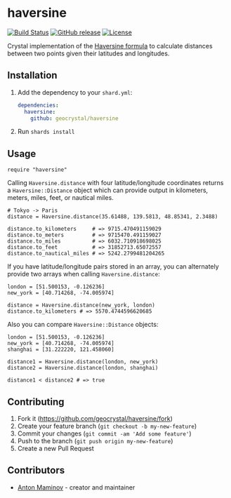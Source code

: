 # haversine

[![Build Status](https://travis-ci.org/geocrystal/haversine.svg?branch=master)](https://travis-ci.org/geocrystal/haversine)
[![GitHub release](https://img.shields.io/github/release/geocrystal/haversine.svg)](https://github.com/mamgeocrystalantoha/haversine/releases)
[![License](https://img.shields.io/github/license/geocrystal/haversine.svg)](https://github.com/geocrystal/haversine/blob/master/LICENSE)

Crystal implementation of the [Haversine formula](https://en.wikipedia.org/wiki/Haversine_formula) to calculate distances between two points given their latitudes and longitudes.

## Installation

1. Add the dependency to your `shard.yml`:

   ```yaml
   dependencies:
     haversine:
       github: geocrystal/haversine
   ```

2. Run `shards install`

## Usage

```crystal
require "haversine"
```

Calling `Haversine.distance` with four latitude/longitude coordinates returns a `Haversine::Distance` object which can provide output in kilometers, meters, miles, feet, or nautical miles.

```crystal
# Tokyo -> Paris
distance = Haversine.distance(35.61488, 139.5813, 48.85341, 2.3488)

distance.to_kilometers     # => 9715.470491159029
distance.to_meters         # => 9715470.491159027
distance.to_miles          # => 6032.710918698025
distance.to_feet           # => 31852713.65072557
distance.to_nautical_miles # => 5242.2799481204265
```

If you have latitude/longitude pairs stored in an array, you can alternately provide two arrays when calling `Haversine.distance`:

```crystal
london = [51.500153, -0.126236]
new_york = [40.714268, -74.005974]

distance = Haversine.distance(new_york, london)
distance.to_kilometers # => 5570.4744596620685
```

Also you can compare `Haversine::Distance` objects:

```crystal
london = [51.500153, -0.126236]
new_york = [40.714268, -74.005974]
shanghai = [31.222220, 121.458060]

distance1 = Haversine.distance(london, new_york)
distance2 = Haversine.distance(london, shanghai)

distance1 < distance2 # => true
```

## Contributing

1. Fork it (<https://github.com/geocrystal/haversine/fork>)
2. Create your feature branch (`git checkout -b my-new-feature`)
3. Commit your changes (`git commit -am 'Add some feature'`)
4. Push to the branch (`git push origin my-new-feature`)
5. Create a new Pull Request

## Contributors

- [Anton Maminov](https://github.com/mamantoha) - creator and maintainer
